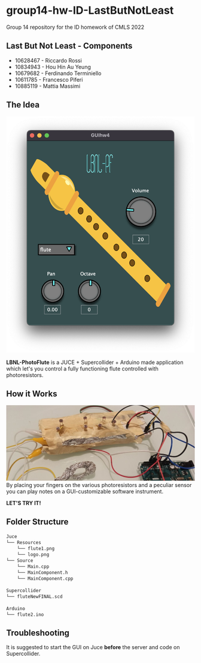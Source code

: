 # group14-hw-ID-LastButNotLeast
Group 14 repository for the ID homework of CMLS 2022

## Last But Not Least - Components
- 10628467 - Riccardo Rossi
- 10834943 - Hou Hin Au Yeung
- 10679682 - Ferdinando Terminiello
- 10611785 - Francesco Piferi
- 10885119 - Mattia Massimi

## The Idea
![](./Images/lbnspfGUI.png) 

**LBNL-PhotoFlute** is a JUCE + Supercollider + Arduino made application which let's you control a fully functioning flute controlled with photoresistors.

## How it Works
![](./Images/photo-flute.jpg)
By placing your fingers on the various photoresistors and a peculiar sensor you can play notes on a GUI-customizable software instrument.

**LET'S TRY IT!**

## Folder Structure
    Juce
    └── Resources
        └── flute1.png
        └── logo.png
    └── Source
        └── Main.cpp
        └── MainComponent.h
        └── MainComponent.cpp

    Supercollider
    └── fluteNewFINAL.scd

    Arduino
    └── flute2.ino 


## Troubleshooting
It is suggested to start the GUI on Juce **before** the server and code on Supercollider.
